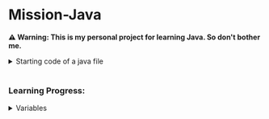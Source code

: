# Mission-Java

<strong>&#x26A0; Warning: This is my personal project for learning Java. So don't bother me.</strong> <br>

<details>
  <summary>Starting code of a java file</summary>

```java

public class Main{
  public static void main(String[] args){
    ...
  }
}

```
  <details>
  <summary>explanation</summary>
  <img src="images/starting_code_explaination.png" alt="starting code of java" style="display: block; margin: 0 auto;">
  <br>

  1. All classes and functions/methods have an access modifier. Access modifier determines if other classes and methods can access this class or method. ex: public, private...
  2. What type of value will the function return, like: a number, true or false etc... <br>
     *If the function does not return anything, the return type will be "void".
  3. Name of the class. <br>
     *Every function needs to be inside of a class called "Main".
  4. ...
  5. What type of value will the function return, like: a number, true or false etc... <br>
     *If the function does not return anything, the return type will be "void".
  6. Name of the function.(could be anything) <br>
     *Every java code should have at least on function/method "main".
  7. Parameters for the function, Parameters used to pass values to the function. Like how to do execute the function.
  8. Pair of curly braces. Inside these curls braces we write out actual java code.
  9. "String[] args" - ...
  </details>
</details>
<br>

<h3>Learning Progress:</h3>

<details>
  <summary>Variables</summary>
  There are 2 types of variables, Primitive types and Reference types.

  Primitive type example: 

  ```java
  int name = 60;
  ```

Reference type example: 

```java
Date name = new Date();
```

  <br>
  <div>
    <table>
      <thead>
        <tr>
          <th><strong>Feature</strong></th>
          <th><strong>Primitive Types</strong></th>
          <th><strong>Reference Types</strong></th>
        </tr>
      </thead>
      <tbody>
        <tr>
          <td><strong>Definition</strong></td>
          <td>Basic data types provided by Java</td>
          <td>Objects and arrays that refer to memory locations</td>
        </tr>
        <tr>
          <td><strong>Examples</strong></td>
          <td><code>int</code>, <code>char</code>, <code>float</code>, <code>boolean</code></td>
          <td><code>String</code>, <code>Arrays</code>, <code>Objects</code></td>
        </tr>
        <tr>
          <td><strong>Memory Allocation</strong></td>
          <td>Stored in stack memory</td>
          <td>Stored in heap memory</td>
        </tr>
        <tr>
          <td><strong>Data Stored</strong></td>
          <td>Directly contains the value <br> *independent of each other</td>
          <td>Contains the memory address (reference) <br> *not independent</td>
        </tr>
        <tr>
          <td><strong>Performance</strong></td>
          <td>Faster due to direct value access</td>
          <td>Slower due to reference handling</td>
        </tr>
        <tr>
          <td><strong>Default Value</strong></td>
          <td>Type-specific default (e.g., <code>0</code>, <code>false</code>)</td>
          <td><code>null</code></td>
        </tr>
        <tr>
          <td><strong>Size</strong></td>
          <td>Fixed size (e.g., <code>int</code> is 4 bytes)</td>
          <td>Varies based on object size</td>
        </tr>
        <tr>
          <td><strong>Nullability</strong></td>
          <td>Cannot be <code>null</code></td>
          <td>Can be <code>null</code></td>
        </tr>
      </tbody>
    </table>
  </div>
</details>
